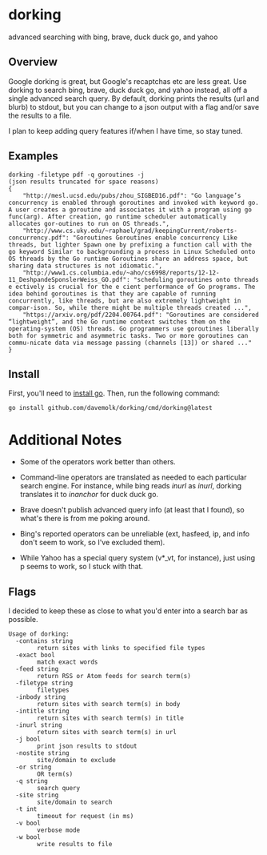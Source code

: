 # dorking

advanced searching with bing, brave, duck duck go, and yahoo

## Overview
Google dorking is great, but Google's recaptchas etc are less great. Use dorking to search bing, brave, duck duck go, and yahoo instead, all off a single advanced search query. By default, dorking prints the results (url and blurb) to stdout, but you can change to a json output with a flag and/or save the results to a file. 

I plan to keep adding query features if/when I have time, so stay tuned.

## Examples
```
dorking -filetype pdf -q goroutines -j
(json results truncated for space reasons)
{
    "http://mesl.ucsd.edu/pubs/zhou_SIGBED16.pdf": "Go language’s concurrency is enabled through goroutines and invoked with keyword go. A user creates a goroutine and associates it with a program using go func(arg). After creation, go runtime scheduler automatically allocates gor-outines to run on OS threads.",
    "http://www.cs.uky.edu/~raphael/grad/keepingCurrent/roberts-concurrency.pdf": "Goroutines Goroutines enable concurrency Like threads, but lighter Spawn one by prefixing a function call with the go keyword Similar to backgrounding a process in Linux Scheduled onto OS threads by the Go runtime Goroutines share an address space, but sharing data structures is not idiomatic.",
    "http://www1.cs.columbia.edu/~aho/cs6998/reports/12-12-11_DeshpandeSponslerWeiss_GO.pdf": "scheduling goroutines onto threads e ectively is crucial for the e cient performance of Go programs. The idea behind goroutines is that they are capable of running concurrently, like threads, but are also extremely lightweight in compar-ison. So, while there might be multiple threads created ...",
    "https://arxiv.org/pdf/2204.00764.pdf": "Goroutines are considered “lightweight”, and the Go runtime context switches them on the operating-system (OS) threads. Go programmers use goroutines liberally both for symmetric and asymmetric tasks. Two or more goroutines can commu-nicate data via message passing (channels [13]) or shared ..."
}
```

## Install
First, you'll need to [install go](https://golang.org/doc/install). Then, run the following command:

```
go install github.com/davemolk/dorking/cmd/dorking@latest
```

# Additional Notes
* Some of the operators work better than others. 

* Command-line operators are translated as needed to each particular search engine. For instance, while bing reads *inurl* as *inurl*, dorking translates it to *inanchor* for duck duck go.

* Brave doesn't publish advanced query info (at least that I found), so what's there is from me poking around.

* Bing's reported operators can be unreliable (ext, hasfeed, ip, and info don't seem to work, so I've excluded them).

* While Yahoo has a special query system (v*_vt, for instance), just using p seems to work, so I stuck with that.


## Flags
I decided to keep these as close to what you'd enter into a search bar as possible.
```
Usage of dorking:
  -contains string
    	return sites with links to specified file types
  -exact bool
    	match exact words
  -feed string
    	return RSS or Atom feeds for search term(s)
  -filetype string
    	filetypes
  -inbody string
    	return sites with search term(s) in body
  -intitle string
    	return sites with search term(s) in title
  -inurl string
    	return sites with search term(s) in url
  -j bool
    	print json results to stdout
  -nostite string
    	site/domain to exclude
  -or string
    	OR term(s)
  -q string
    	search query
  -site string
    	site/domain to search
  -t int
    	timeout for request (in ms)
  -v bool
    	verbose mode
  -w bool
    	write results to file
```
